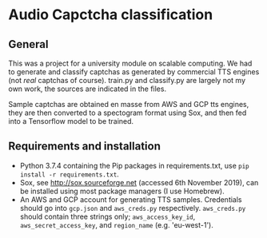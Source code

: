 # Audio Capctcha classification

## General

This was a project for a university module on scalable computing. We had to generate and classify captchas as generated by commercial TTS engines (not _real_ captchas of course). train.py and classify.py are largely not my own work, the sources are indicated in the files.

Sample captchas are obtained en masse from AWS and GCP tts engines, they are then converted to a spectogram format using Sox, and then fed into a Tensorflow model to be trained.

## Requirements and installation

 * Python 3.7.4 containing the Pip packages in requirements.txt, use ```pip install -r requirements.txt```.
 * Sox, see http://sox.sourceforge.net (accessed 6th November 2019), can be installed using most package managers (I use Homebrew).
 * An AWS and GCP account for generating TTS samples. Credentials should go into ```gcp.json``` and ```aws_creds.py``` respectively. ```aws_creds.py``` should contain three strings only; ```aws_access_key_id```, ```aws_secret_access_key```, and ```region_name``` (e.g. 'eu-west-1').